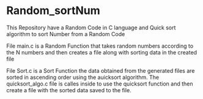 # Random_sortNum
This Repository have a Random Code in C language and Quick sort algorithm to sort Number from a Random Code

File main.c is a Random Function that takes random numbers according to the N numbers and then creates a file along with sorting data in the created file

File Sort.c is a Sort Function the data obtained from the generated files are sorted in ascending order using the auicksort algorithm. The quicksort_algo.c file is calles inside to use the quicksort function and then create a file with the sorted data saved to the file.
